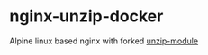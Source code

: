 # nginx-unzip-docker
Alpine linux based nginx with forked [unzip-module](https://github.com/glabra/nginx-unzip-module)

